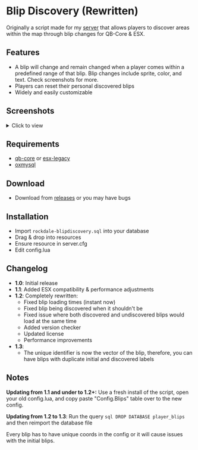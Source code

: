 # Blip Discovery (Rewritten)
Originally a script made for my [server](https://discord.com/invite/GpttmrUPgk) that allows players to discover areas within the map through blip changes for QB-Core & ESX.

## Features
- A blip will change and remain changed when a player comes within a predefined range of that blip. Blip changes include sprite, color, and text. Check screenshots for more.
- Players can reset their personal discovered blips
- Widely and easily customizable
## Screenshots

<details>
    <summary>Click to view</summary>
    Before discovering a blip<br>
	<img src="https://i.ibb.co/pQ6tV3r/1.png"/><br>
    After discovering a blip (getting close to it)<br>
	<img src="https://i.ibb.co/cTwSGw2/2.png"><br>
    Resetting personal blips<br>
	<img src="https://i.ibb.co/3kMpKzm/3.png"><br>
    Trying to reset blips while near a blip (causes issues otherwise)<br>
	<img src="https://i.ibb.co/zQkgXt7/4.png"><br>
</details>

## Requirements
- [qb-core](https://github.com/qbcore-framework/qb-core) or [esx-legacy](https://github.com/esx-framework/esx-legacy)
- [oxmysql](https://github.com/overextended/oxmysql)

## Download
- Download from [releases](https://github.com/JackWemble/rockdale-blipdiscovery/releases/tag/v1.3.0) or you may have bugs

## Installation
- Import ```rockdale-blipdiscovery.sql``` into your database
- Drag & drop into resources
- Ensure resource in server.cfg
- Edit config.lua

## Changelog
- **1.0**: Initial release
- **1.1**: Added ESX compatibility & performance adjustments
- **1.2**: Completely rewritten:
	- Fixed blip loading times (instant now)
	- Fixed blip being discovered when it shouldn't be
	- Fixed issue where both discovered and undiscovered blips would load at the same time
	- Added version checker
	- Updated license
	- Performance improvements
- **1.3**:
	- The unique identifier is now the vector of the blip, therefore, you can have blips with duplicate initial and discovered labels

## Notes

**Updating from 1.1 and under to 1.2+:** Use a fresh install of the script, open your old config.lua, and copy paste "Config.Blips" table over to the new config.

**Updating from 1.2 to 1.3**: Run the query ```sql DROP DATABASE player_blips``` and then reimport the database file

Every blip has to have unique coords in the config or it will cause issues with the initial blips.
